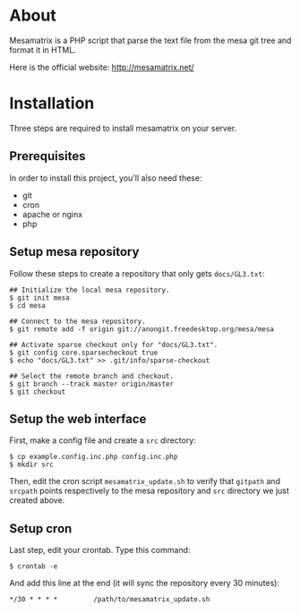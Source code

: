 # About

Mesamatrix is a PHP script that parse the text file from the mesa git tree and format it in HTML.

Here is the official website: http://mesamatrix.net/

# Installation

Three steps are required to install mesamatrix on your server.

## Prerequisites

In order to install this project, you'll also need these:
* git
* cron
* apache or nginx
* php

## Setup mesa repository

Follow these steps to create a repository that only gets `docs/GL3.txt`:

    ## Initialize the local mesa repository.
    $ git init mesa
    $ cd mesa
    
    ## Connect to the mesa repository.
    $ git remote add -f origin git://anongit.freedesktop.org/mesa/mesa
    
    ## Activate sparse checkout only for "docs/GL3.txt".
    $ git config core.sparsecheckout true
    $ echo "docs/GL3.txt" >> .git/info/sparse-checkout
    
    ## Select the remote branch and checkout.
    $ git branch --track master origin/master
    $ git checkout

## Setup the web interface

First, make a config file and create a `src` directory:

    $ cp example.config.inc.php config.inc.php
    $ mkdir src

Then, edit the cron script `mesamatrix_update.sh` to verify that `gitpath` and `srcpath` points respectively to the mesa repository and `src` directory we just created above.

## Setup cron

Last step, edit your crontab. Type this command:

    $ crontab -e

And add this line at the end (it will sync the repository every 30 minutes):

    */30 * * * *         /path/to/mesamatrix_update.sh
